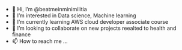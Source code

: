 - 👋 Hi, I’m @beatmeinminimilitia
- 👀 I’m interested in Data science, Machine learning
- 🌱 I’m currently learning AWS cloud developer associate course
- 💞️ I’m looking to collaborate on new projects reealted to health and finance
- 📫 How to reach me ...

<!---
beatmeinminimilitia/beatmeinminimilitia is a ✨ special ✨ repository because its `README.md` (this file) appears on your GitHub profile.
You can click the Preview link to take a look at your changes.
--->
